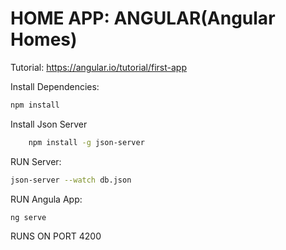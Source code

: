 # HOME APP: ANGULAR(Angular Homes)

Tutorial: https://angular.io/tutorial/first-app

Install Dependencies:

```bash
npm install
```

Install Json Server

```bash
    npm install -g json-server
```

RUN Server:

```bash
json-server --watch db.json
```

RUN Angula App:

```bash
ng serve
```

RUNS ON PORT 4200


